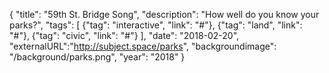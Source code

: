{
"title": "59th St. Bridge Song",
"description": "How well do you know your parks?",
"tags": [ 
	{"tag": "interactive", "link": "#"},
	{"tag": "land", "link": "#"},
	{"tag": "civic", "link": "#"} ],
"date": "2018-02-20",
"externalURL":"http://subject.space/parks",
"backgroundimage": "/background/parks.png",
"year": "2018"
}